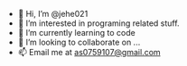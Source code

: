 - 👋 Hi, I’m @jehe021
- 👀 I’m interested in programing related stuff.
- 🌱 I’m currently learning to code
- 💞️ I’m looking to collaborate on ...
- 📫 Email me at as0759107@gmail.com

<!---
jehe021/jehe021 is a ✨ special ✨ repository because its `README.md` (this file) appears on your GitHub profile.
You can click the Preview link to take a look at your changes.
--->
